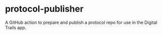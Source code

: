 # protocol-publisher
A GitHub action to prepare and publish a protocol repo for use in the Digital Trails app.
